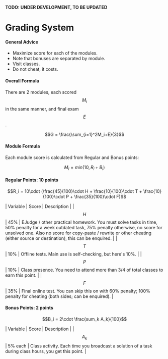 <!---
The JavaScript code below is needed to suppport rendering of TeX formulas in GitHub Pages.

See this for kramdown:
https://mikelove.wordpress.com/2015/07/01/how-to-use-latex-math-in-rmd-to-display-properly-on-github-pages/
https://varunagrawal.github.io/2018/03/27/latex
https://stackoverflow.com/questions/26275645/how-to-support-latex-in-github-pages

This is a guideline to render formulas:
https://coderoad.ru/49970549/Проблема-рендеринга-некоторого-синтаксиса-latex-в-MathJax-с-Jekyll-на-github
-->
<script type="text/javascript" async
  src="https://cdnjs.cloudflare.com/ajax/libs/mathjax/2.7.5/MathJax.js?config=TeX-AMS-MML_HTMLorMML">
  MathJax.Hub.Config({
    tex2jax: {
      inlineMath: [['$$','$$'], ['\\(','\\)']],
      processEscapes: true
    }
  });
</script>

__TODO: UNDER DEVELOPMENT, TO BE UPDATED__
 
<!--- The present text is copied from https://uneex.ru/HSE/RatingFormula -->

# Grading System

#### General Advice

 * Maximize score for each of the modules.
 * Note that bonuses are separated by module.
 * Visit classes.
 * Do not cheat, it costs.

#### Overall Formula

There are 2 modules, each scored $$M_i$$ in the same manner, and final exam $$E$$.

$$G = \frac{\sum_{i=1}^2M_i+E}{3}$$

#### Module Formula

Each module score is calculated from Regular and Bonus points:

$$M_i = min(10, R_i + B_i)$$

#### Regular Points: 10 points

$$R_i = 10\cdot (\frac{45}{100}\cdot H + \frac{10}{100}\cdot T + \frac{10}{100}\cdot P + \frac{35}{100}\cdot F)$$

| Variable | Score | Description |
| $$H$$    | 45%   | EJudge / other practical homework. You must solve tasks in time, 50% penalty for a week outdated task, 75% penalty otherwise, no score for unsolved one. Also no score for copy-paste / rewrite or other cheating (either source or destination), this can be enquired. |
| $$T$$    | 10%   | Offline tests. Main use is self-checking, but here's 10%. |
| $$P$$    | 10%   | Class presence. You need to attend more than 3/4 of total classes to earn this point. |
| $$F$$    | 35%   | Final online test. You can skip this on with 60% penalty; 100% penalty for cheating (both sides; can be enquired). |

#### Bonus Points: 2 points

$$B_i = 2\cdot \frac{sum_k A_k}{100}$$

| Variable | Score   | Description |
| $$A_k$$  | 5% each | Class activity. Each time you broadcast a solution of a task during class hours, you get this point. |
